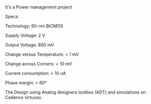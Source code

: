 It's a Power management project 

Specs:

Technology: 65-nm BiCMOS

Supply Voltage: 2 V

Output Voltage: 800 mV

Change versus Temperature: < 1 mV

Change across Corners: < 10 mV

Current consumption: < 10 uA

Phase margin: > 60°

The Design using Analog designers toolbox (ADT) and simulations on Cadence virtuoso.
